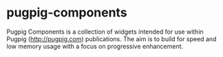 pugpig-components
=================

Pugpig Components is a collection of widgets intended for use within Pugpig (http://pugpig.com) publications. The aim is to build for speed and low memory usage with a focus on progressive enhancement.

